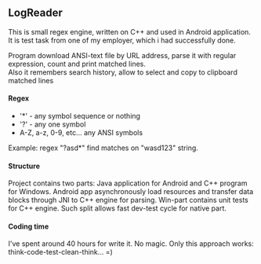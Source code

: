 ## LogReader

This is small regex engine, written on C++ and used in Android application. It is test task from one of my employer, which i had successfully done.

Program download ANSI-text file by URL address, parse it with regular expression, count and print matched lines.<br>
Also it remembers search history, allow to select and copy to clipboard matched lines

#### Regex

- '*' - any symbol sequence or nothing
- '?' - any one symbol
- A-Z, a-z, 0-9, etc... any ANSI symbols

Example: regex "?asd*" find matches on "wasd123" string.

#### Structure
Project contains two parts: Java application for Android and C++ program for Windows. Android app asynchronously load resources and transfer data blocks through JNI to C++ engine for parsing. Win-part contains unit tests for C++ engine. Such split allows fast dev-test cycle for native part.

#### Coding time
I've spent around 40 hours for write it. No magic. Only this approach works: think-code-test-clean-think... =)

